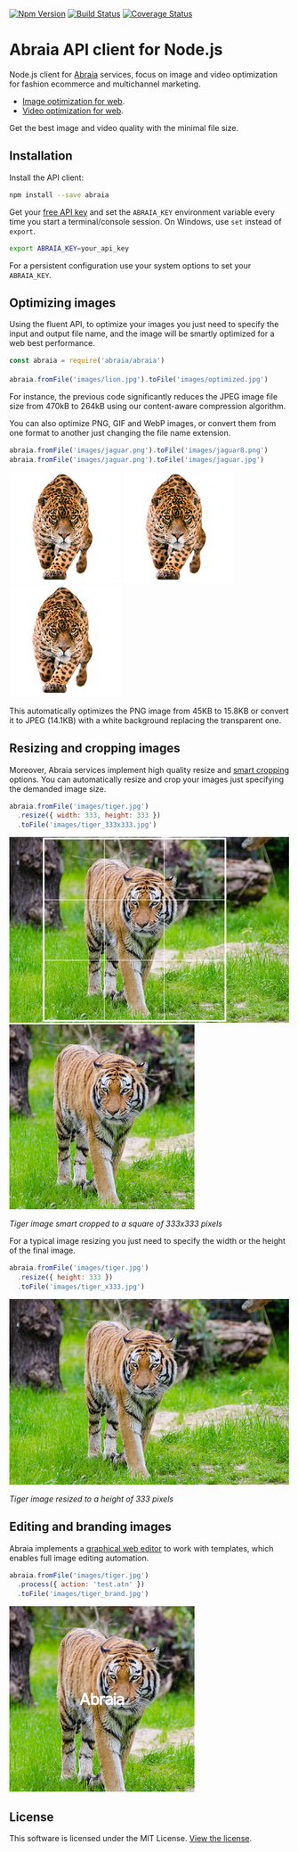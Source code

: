 [![Npm Version](https://img.shields.io/npm/v/abraia.svg?style=flat-square)](https://www.npmjs.com/package/abraia)
[![Build Status](https://img.shields.io/travis/abraia/abraia-nodejs.svg?style=flat-square)](https://travis-ci.org/abraia/abraia-nodejs)
[![Coverage Status](https://img.shields.io/coveralls/github/abraia/abraia-nodejs.svg?style=flat-square)](https://coveralls.io/github/abraia/abraia-nodejs)

# Abraia API client for Node.js

Node.js client for [Abraia](https://abraia.me) services, focus on image and
video optimization for fashion ecommerce and multichannel marketing.

- [Image optimization for web](https://abraia.me/docs/image-optimization).
- [Video optimization for web](https://abraia.me/docs/video-optimization).

Get the best image and video quality with the minimal file size.

## Installation

Install the API client:

```sh
npm install --save abraia
```

Get your [free API key](https://abraia.me/docs/getting-started) and set the
`ABRAIA_KEY` environment variable every time you start a terminal/console
session. On Windows, use `set` instead of `export`.

```sh
export ABRAIA_KEY=your_api_key
```

For a persistent configuration use your system options to set your `ABRAIA_KEY`.

## Optimizing images

Using the fluent API, to optimize your images you just need to specify the input
and output file name, and the image will be smartly optimized for a web best
performance.

```js
const abraia = require('abraia/abraia')

abraia.fromFile('images/lion.jpg').toFile('images/optimized.jpg')
```

For instance, the previous code significantly reduces the JPEG image file size
from 470kB to 264kB using our content-aware compression algorithm.

You can also optimize PNG, GIF and WebP images, or convert them from one format
to another just changing the file name extension.

```js
abraia.fromFile('images/jaguar.png').toFile('images/jaguar8.png')
abraia.fromFile('images/jaguar.png').toFile('images/jaguar.jpg')
```

![PNG jaguar](https://github.com/abraia/abraia-nodejs/raw/master/images/jaguar.png)
![PNG8 jaguar](https://github.com/abraia/abraia-nodejs/raw/master/images/jaguar8.png)
![JPEG jaguar](https://github.com/abraia/abraia-nodejs/raw/master/images/jaguar.jpg)

This automatically optimizes the PNG image from 45KB to 15.8KB or convert it to
JPEG (14.1KB) with a white background replacing the transparent one.

## Resizing and cropping images

Moreover, Abraia services implement high quality resize and [smart cropping](
https://abraia.me/docs/smart-cropping) options. You can automatically resize and
crop your images just specifying the demanded image size.

```js
abraia.fromFile('images/tiger.jpg')
  .resize({ width: 333, height: 333 })
  .toFile('images/tiger_333x333.jpg')
```

![Resized tiger image](https://github.com/abraia/abraia-nodejs/raw/master/images/tiger_503x333.jpg)
![Smart cropped tiger](https://github.com/abraia/abraia-nodejs/raw/master/images/tiger_333x333.jpg)

*Tiger image smart cropped to a square of 333x333 pixels*

For a typical image resizing you just need to specify the width or the height of
the final image.

```js
abraia.fromFile('images/tiger.jpg')
  .resize({ height: 333 })
  .toFile('images/tiger_x333.jpg')
```

![Resized tiger image](https://github.com/abraia/abraia-nodejs/raw/master/images/tiger_x333.jpg)

*Tiger image resized to a height of 333 pixels*

## Editing and branding images

Abraia implements a [graphical web editor](https://abraia.me/console/editor) to work with templates,
which enables full image editing automation.

```js
abraia.fromFile('images/tiger.jpg')
  .process({ action: 'test.atn' })
  .toFile('images/tiger_brand.jpg')
```

![Branded tiger image](https://github.com/abraia/abraia-nodejs/raw/master/images/tiger_brand.jpg)

## License

This software is licensed under the MIT License. [View the license](LICENSE).
